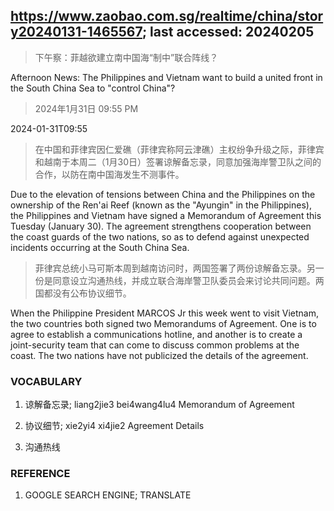 ## https://www.zaobao.com.sg/realtime/china/story20240131-1465567; last accessed: 20240205

> 下午察：菲越欲建立南中国海“制中”联合阵线？

Afternoon News: The Philippines and Vietnam want to build a united front in the South China Sea to "control China"?

> 2024年1月31日 09:55 PM

2024-01-31T09:55

> 在中国和菲律宾因仁爱礁（菲律宾称阿云津礁）主权纷争升级之际，菲律宾和越南于本周二（1月30日）签署谅解备忘录，同意加强海岸警卫队之间的合作，以防在南中国海发生不测事件。

Due to the elevation of tensions between China and the Philippines on the ownership of the Ren'ai Reef (known as the "Ayungin" in the Philippines), the Philippines and Vietnam have signed a Memorandum of Agreement this Tuesday (January 30). The agreement strengthens cooperation between the coast guards of the two nations, so as to defend against unexpected incidents occurring at the South China Sea.

> 菲律宾总统小马可斯本周到越南访问时，两国签署了两份谅解备忘录。另一份是同意设立沟通热线，并成立联合海岸警卫队委员会来讨论共同问题。两国都没有公布协议细节。

When the Philippine President MARCOS Jr this week went to visit Vietnam, the two countries both signed two Memorandums of Agreement. One is to agree to establish a communications hotline, and another is to create a joint-security team that can come to discuss common problems at the coast. The two nations have not publicized the details of the agreement.


### VOCABULARY

1) 谅解备忘录; liang2jie3 bei4wang4lu4 Memorandum of Agreement

2) 协议细节; xie2yi4 xi4jie2 Agreement Details

3) 沟通热线

### REFERENCE

1) GOOGLE SEARCH ENGINE; TRANSLATE
